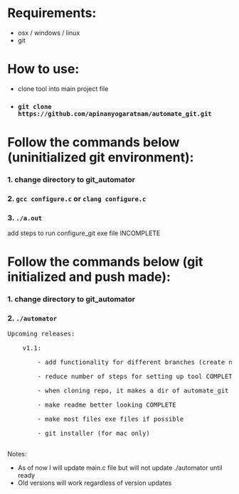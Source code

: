 # Requirements:
* osx / windows / linux
* git

# How to use:
* clone tool into main project file
* ### `git clone https://github.com/apinanyogaratnam/automate_git.git`

# Follow the commands below (uninitialized git environment):
### 1. change directory to git_automator
### 2. `gcc configure.c` or `clang configure.c`
### 3. `./a.out`
add steps to run configure_git exe file INCOMPLETE


# Follow the commands below (git initialized and push made): 
### 1. change directory to git_automator
### 2. `./automator`

<pre>
Upcoming releases: <br />
    v1.1: <br />
        - add functionality for different branches (create new file) <br />
        - reduce number of steps for setting up tool COMPLETE<br />
        - when cloning repo, it makes a dir of automate_git (update commands with this change) COMPLETE<br />
        - make readme better looking COMPLETE <br />
        - make most files exe files if possible <br />
        - git installer (for mac only) <br />
</pre>

Notes: <br />
- As of now I will update main.c file but will not update ./automator until ready 
- Old versions will work regardless of version updates